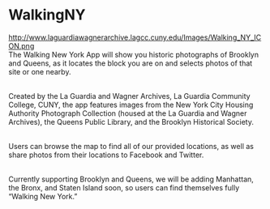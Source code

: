 # WalkingNY
<img>http://www.laguardiawagnerarchive.lagcc.cuny.edu/Images/Walking_NY_ICON.png</img>
<br>
The Walking New York App will show you historic photographs of Brooklyn and Queens, as it locates the block you are on and selects photos of that site or one nearby. <br><br>

Created by the La Guardia and Wagner Archives, La Guardia Community College, CUNY, the app features images from the New York City Housing Authority Photograph Collection (housed at the La Guardia and Wagner Archives), the Queens Public Library, and the Brooklyn Historical Society. <br><br>

Users can browse the map to find all of our provided locations, as well as share photos from their locations to Facebook and Twitter. <br><br>

Currently supporting Brooklyn and Queens, we will be adding Manhattan, the Bronx, and Staten Island soon, so users can find themselves fully “Walking New York.” 
